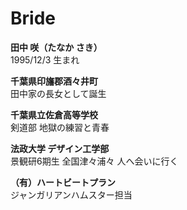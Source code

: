 # Bride

**田中 咲（たなか さき）**  
1995/12/3 生まれ

**千葉県印旛郡酒々井町**  
田中家の長女として誕生

**千葉県立佐倉高等学校**  
剣道部 地獄の練習と青春

**法政大学 デザイン工学部**  
景観研6期生 全国津々浦々 人へ会いに行く

**（有）ハートビートプラン**  
ジャンガリアンハムスター担当
